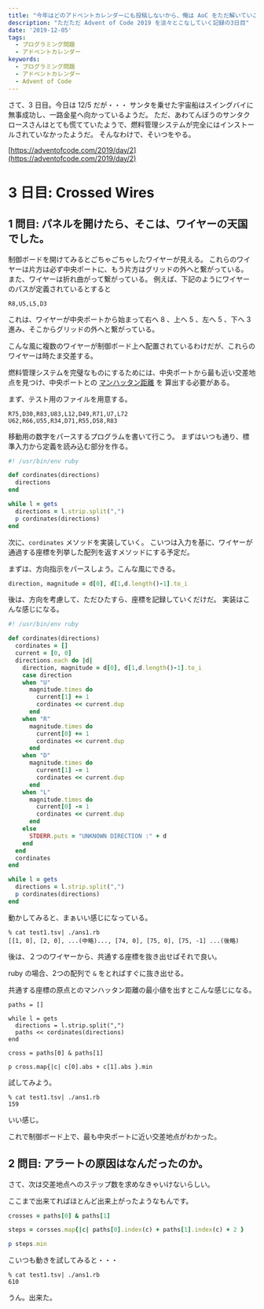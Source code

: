 ```yaml
---
title: "今年はどのアドベントカレンダーにも投稿しないから、俺は AoC をただ解いていこうと思う。3 日目"
description: "ただただ Advent of Code 2019 を淡々とこなしていく記録の3日目"
date: '2019-12-05'
tags:
  - プログラミング問題
  - アドベントカレンダー
keywords:
  - プログラミング問題
  - アドベントカレンダー
  - Advent of Code
---
```


さて、3 日目。今日は 12/5 だが・・・
サンタを乗せた宇宙船はスイングバイに無事成功し、一路金星へ向かっているようだ。
ただ、あわてんぼうのサンタクロースさんはとても慌てていたようで、燃料管理システムが完全にはインストールされていなかったようだ。
そんなわけで、そいつをやる。

[https://adventofcode.com/2019/day/2](https://adventofcode.com/2019/day/2)

# 3 日目: Crossed Wires

## 1 問目: パネルを開けたら、そこは、ワイヤーの天国でした。

制御ボードを開けてみるとごちゃごちゃしたワイヤーが見える。
これらのワイヤーは片方は必ず中央ポートに、もう片方はグリッドの外へと繋がっている。
また、ワイヤーは折れ曲がって繋がっている。
例えば、下記のようにワイヤーのパスが定義されているとすると

```
R8,U5,L5,D3
```

これは、ワイヤーが中央ポートから始まって右へ 8 、上へ 5 、左へ 5 、下へ 3 進み、そこからグリッドの外へと繋がっている。

こんな風に複数のワイヤーが制御ボード上へ配置されているわけだが、これらのワイヤーは時たま交差する。

燃料管理システムを完璧なものにするためには、中央ポートから最も近い交差地点を見つけ、中央ポートとの [マンハッタン距離](https://ja.wikipedia.org/wiki/%E3%83%9E%E3%83%B3%E3%83%8F%E3%83%83%E3%82%BF%E3%83%B3%E8%B7%9D%E9%9B%A2) を
算出する必要がある。

まず、テスト用のファイルを用意する。

```
R75,D30,R83,U83,L12,D49,R71,U7,L72
U62,R66,U55,R34,D71,R55,D58,R83
```

移動用の数字をパースするプログラムを書いて行こう。
まずはいつも通り、標準入力から定義を読み込む部分を作る。

```ruby
#! /usr/bin/env ruby

def cordinates(directions)
  directions
end

while l = gets
  directions = l.strip.split(",")
  p cordinates(directions)
end
```

次に、`cordinates` メソッドを実装していく。
こいつは入力を基に、ワイヤーが通過する座標を列挙した配列を返すメソッドにする予定だ。

まずは、方向指示をパースしよう。こんな風にできる。

```ruby
direction, magnitude = d[0], d[1,d.length()-1].to_i
```

後は、方向を考慮して、ただひたすら、座標を記録していくだけだ。
実装はこんな感じになる。

```ruby
#! /usr/bin/env ruby

def cordinates(directions)
  cordinates = []
  current = [0, 0]
  directions.each do |d|
    direction, magnitude = d[0], d[1,d.length()-1].to_i
    case direction
    when "U"
      magnitude.times do
        current[1] += 1
        cordinates << current.dup
      end
    when "R"
      magnitude.times do
        current[0] += 1
        cordinates << current.dup
      end
    when "D"
      magnitude.times do
        current[1] -= 1
        cordinates << current.dup
      end
    when "L"
      magnitude.times do
        current[0] -= 1
        cordinates << current.dup
      end
    else
      STDERR.puts = "UNKNOWN DIRECTION :" + d
    end
  end
  cordinates
end

while l = gets
  directions = l.strip.split(",")
  p cordinates(directions)
end
```

動かしてみると、まぁいい感じになっている。

```console
% cat test1.tsv| ./ans1.rb
[[1, 0], [2, 0], ...(中略)..., [74, 0], [75, 0], [75, -1] ...(後略)
```

後は、２つのワイヤーから、共通する座標を抜き出せばそれで良い。

ruby の場合、2つの配列で `&` をとればすぐに抜き出せる。

共通する座標の原点とのマンハッタン距離の最小値を出すとこんな感じになる。

```
paths = []

while l = gets
  directions = l.strip.split(",")
  paths << cordinates(directions)
end

cross = paths[0] & paths[1]

p cross.map{|c| c[0].abs + c[1].abs }.min
```

試してみよう。


```console
% cat test1.tsv| ./ans1.rb
159
```

いい感じ。

これで制御ボード上で、最も中央ポートに近い交差地点がわかった。

## 2 問目: アラートの原因はなんだったのか。

さて、次は交差地点へのステップ数を求めなきゃいけないらしい。

ここまで出来てればほとんど出来上がったようなもんです。


```ruby
crosses = paths[0] & paths[1]

steps = corsses.map{|c| paths[0].index(c) + paths[1].index(c) + 2 }

p steps.min
```

こいつも動きを試してみると・・・

```console
% cat test1.tsv| ./ans1.rb
610
```

うん。出来た。
